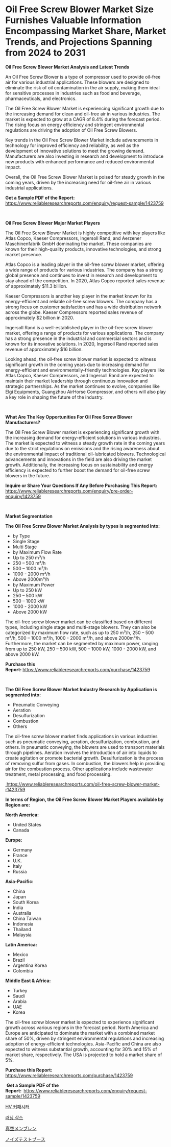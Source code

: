 <p><h1>Oil Free Screw Blower Market Size Furnishes Valuable Information Encompassing Market Share, Market Trends, and Projections Spanning from 2024 to 2031</h1></p><p><strong>Oil Free Screw Blower Market Analysis and Latest Trends</strong></p>
<p><p>An Oil Free Screw Blower is a type of compressor used to provide oil-free air for various industrial applications. These blowers are designed to eliminate the risk of oil contamination in the air supply, making them ideal for sensitive processes in industries such as food and beverage, pharmaceuticals, and electronics.</p><p>The Oil Free Screw Blower Market is experiencing significant growth due to the increasing demand for clean and oil-free air in various industries. The market is expected to grow at a CAGR of 8.4% during the forecast period. The rising focus on energy efficiency and stringent environmental regulations are driving the adoption of Oil Free Screw Blowers.</p><p>Key trends in the Oil Free Screw Blower Market include advancements in technology for improved efficiency and reliability, as well as the development of innovative solutions to meet the growing demand. Manufacturers are also investing in research and development to introduce new products with enhanced performance and reduced environmental impact.</p><p>Overall, the Oil Free Screw Blower Market is poised for steady growth in the coming years, driven by the increasing need for oil-free air in various industrial applications.</p></p>
<p><strong>Get a Sample PDF of the Report:&nbsp;</strong> <a href="https://www.reliableresearchreports.com/enquiry/request-sample/1423759">https://www.reliableresearchreports.com/enquiry/request-sample/1423759</a></p>
<p>&nbsp;</p>
<p><strong>Oil Free Screw Blower Major Market Players</strong></p>
<p><p>The Oil Free Screw Blower Market is highly competitive with key players like Atlas Copco, Kaeser Compressors, Ingersoll Rand, and Aerzener Maschinenfabrik GmbH dominating the market. These companies are known for their high-quality products, innovative technologies, and strong market presence.</p><p>Atlas Copco is a leading player in the oil-free screw blower market, offering a wide range of products for various industries. The company has a strong global presence and continues to invest in research and development to stay ahead of the competition. In 2020, Atlas Copco reported sales revenue of approximately $11.3 billion.</p><p>Kaeser Compressors is another key player in the market known for its energy-efficient and reliable oil-free screw blowers. The company has a strong focus on customer satisfaction and has a wide distribution network across the globe. Kaeser Compressors reported sales revenue of approximately $2 billion in 2020.</p><p>Ingersoll Rand is a well-established player in the oil-free screw blower market, offering a range of products for various applications. The company has a strong presence in the industrial and commercial sectors and is known for its innovative solutions. In 2020, Ingersoll Rand reported sales revenue of approximately $16 billion.</p><p>Looking ahead, the oil-free screw blower market is expected to witness significant growth in the coming years due to increasing demand for energy-efficient and environmentally-friendly technologies. Key players like Atlas Copco, Kaeser Compressors, and Ingersoll Rand are expected to maintain their market leadership through continuous innovation and strategic partnerships. As the market continues to evolve, companies like Elgi Equipments, Guangzhou AirHorse Compressor, and others will also play a key role in shaping the future of the industry.</p></p>
<p>&nbsp;</p>
<p><strong>What Are The Key Opportunities For Oil Free Screw Blower Manufacturers?</strong></p>
<p><p>The Oil Free Screw Blower market is experiencing significant growth with the increasing demand for energy-efficient solutions in various industries. The market is expected to witness a steady growth rate in the coming years due to the strict regulations on emissions and the rising awareness about the environmental impact of traditional oil-lubricated blowers. Technological advancements and innovations in the field are also driving the market growth. Additionally, the increasing focus on sustainability and energy efficiency is expected to further boost the demand for oil-free screw blowers in the future.</p></p>
<p><strong>Inquire or Share Your Questions If Any Before Purchasing This Report:</strong> <a href="https://www.reliableresearchreports.com/enquiry/pre-order-enquiry/1423759">https://www.reliableresearchreports.com/enquiry/pre-order-enquiry/1423759</a></p>
<p>&nbsp;</p>
<p><strong>Market Segmentation</strong></p>
<p><strong>The Oil Free Screw Blower Market Analysis by types is segmented into:</strong></p>
<p><ul><li>by Type</li><li>Single Stage</li><li>Multi Stage</li><li>by Maximum Flow Rate</li><li>Up to 250 m³/h</li><li>250 – 500 m³/h</li><li>500 – 1000 m³/h</li><li>1000 - 2000 m³/h</li><li>Above 2000m³/h</li><li>by Maximum Power</li><li>Up to 250 kW</li><li>250 – 500 kW</li><li>500 – 1000 kW</li><li>1000 - 2000 kW</li><li>Above 2000 kW</li></ul></p>
<p><p>The oil-free screw blower market can be classified based on different types, including single stage and multi-stage blowers. They can also be categorized by maximum flow rate, such as up to 250 m³/h, 250 – 500 m³/h, 500 – 1000 m³/h, 1000 - 2000 m³/h, and above 2000m³/h. Furthermore, the market can be segmented by maximum power, ranging from up to 250 kW, 250 – 500 kW, 500 – 1000 kW, 1000 - 2000 kW, and above 2000 kW.</p></p>
<p><strong>Purchase this Report:&nbsp;</strong><a href="https://www.reliableresearchreports.com/purchase/1423759">https://www.reliableresearchreports.com/purchase/1423759</a></p>
<p>&nbsp;</p>
<p><strong>The Oil Free Screw Blower Market Industry Research by Application is segmented into:</strong></p>
<p><ul><li>Pneumatic Conveying</li><li>Aeration</li><li>Desulfurization</li><li>Combustion</li><li>Others</li></ul></p>
<p><p>The oil-free screw blower market finds applications in various industries such as pneumatic conveying, aeration, desulfurization, combustion, and others. In pneumatic conveying, the blowers are used to transport materials through pipelines. Aeration involves the introduction of air into liquids to create agitation or promote bacterial growth. Desulfurization is the process of removing sulfur from gases. In combustion, the blowers help in providing air for the combustion process. Other applications include wastewater treatment, metal processing, and food processing.</p></p>
<p><a href="https://www.reliableresearchreports.com/oil-free-screw-blower-market-r1423759">&nbsp;https://www.reliableresearchreports.com/oil-free-screw-blower-market-r1423759</a></p>
<p><strong>In terms of Region, the Oil Free Screw Blower Market Players available by Region are:</strong></p>
<p>
    <p> <strong> North America: </strong>
        <ul>
            <li>United States</li>
            <li>Canada</li>
        </ul>
        </p> 
    <p> <strong> Europe: </strong>
        <ul>
            <li>Germany</li>
            <li>France</li>
            <li>U.K.</li>
            <li>Italy</li>
            <li>Russia</li>
        </ul>
        </p> 
    <p> <strong> Asia-Pacific: </strong>
        <ul>
            <li>China</li>
            <li>Japan</li>
            <li>South Korea</li>
            <li>India</li>
            <li>Australia</li>
            <li>China Taiwan</li>
            <li>Indonesia</li>
            <li>Thailand</li>
            <li>Malaysia</li>
        </ul>
        </p> 
    <p> <strong> Latin America: </strong>
        <ul>
            <li>Mexico</li>
            <li>Brazil</li>
            <li>Argentina Korea</li>
            <li>Colombia</li>
        </ul>
        </p> 
    <p> <strong> Middle East & Africa: </strong>
        <ul>
            <li>Turkey</li>
            <li>Saudi</li>
            <li>Arabia</li>
            <li>UAE</li>
            <li>Korea</li>
        </ul>
    </p>
    </p>
<p><p>The oil-free screw blower market is expected to experience significant growth across various regions in the forecast period. North America and Europe are anticipated to dominate the market with a combined market share of 50%, driven by stringent environmental regulations and increasing adoption of energy-efficient technologies. Asia-Pacific and China are also expected to witness substantial growth, accounting for 30% and 15% of market share, respectively. The USA is projected to hold a market share of 5%.</p></p>
<p><strong>Purchase this Report: </strong><a href="https://www.reliableresearchreports.com/purchase/1423759">https://www.reliableresearchreports.com/purchase/1423759</a></p>
<p>&nbsp;<strong>Get a Sample PDF of the Report:&nbsp;&nbsp;</strong><a href="https://www.reliableresearchreports.com/enquiry/request-sample/1423759">https://www.reliableresearchreports.com/enquiry/request-sample/1423759</a></p>
<p><strong></strong></p>
<p><p><a href="https://medium.com/@londonacobson5656/hv-%EC%BB%A4%ED%8C%A8%EC%8B%9C%ED%84%B0-%EB%A7%88%EC%BC%93-%EB%B3%B4%EA%B3%A0%EC%84%9C%EB%8A%94-%EC%9D%B4-%EC%8B%9C%EC%9E%A5%EC%9D%98-%EC%B5%9C%EC%8B%A0-%ED%8A%B8%EB%A0%8C%EB%93%9C%EC%99%80-%EC%84%B1%EC%9E%A5-%EA%B8%B0%ED%9A%8C%EB%A5%BC-%EB%82%98%ED%83%80%EB%83%85%EB%8B%88%EB%8B%A4-18f044065253">HV 커패시터</a></p><p><a href="https://medium.com/@joanacasper2001/%EB%9F%B0%EB%8B%9D-%EC%96%91%EB%A7%90-%EC%8B%9C%EC%9E%A5-%EC%9C%A0%ED%98%95-%EC%9D%91%EC%9A%A9-%EB%B0%8F-%EC%A7%80%EB%A6%AC%EC%97%90-%EB%8C%80%ED%95%9C-%ED%8F%AC%EA%B4%84%EC%A0%81-%ED%8F%89%EA%B0%80-805390155997">러닝 삭스</a></p><p><a href="https://medium.com/@krishnajlhre/%E7%9C%9F%E7%A9%BA%E8%86%9C%E5%B8%82%E5%A0%B4-2031%E5%B9%B4%E3%81%BE%E3%81%A7%E3%81%AE%E6%88%90%E5%8A%9F%E3%81%99%E3%82%8B%E3%83%93%E3%82%B8%E3%83%8D%E3%82%B9%E6%88%A6%E7%95%A5%E3%81%AE%E9%8D%B5-08fa5c12a677">真空メンブレン</a></p><p><a href="https://medium.com/@teridactyl90/%E3%83%8E%E3%82%A4%E3%82%BA%E3%83%86%E3%82%B9%E3%83%88%E3%83%96%E3%83%BC%E3%82%B9%E5%B8%82%E5%A0%B4%E3%81%AE%E8%A6%8F%E6%A8%A1%E3%81%A8%E5%B8%82%E5%A0%B4%E5%8B%95%E5%90%91-%E5%AE%8C%E5%85%A8%E3%81%AA%E6%A5%AD%E7%95%8C%E6%A6%82%E8%A6%81-2024%E5%B9%B4%E3%81%8B%E3%82%892031%E5%B9%B4-d3cac2ad43b8">ノイズテストブース</a></p></p>